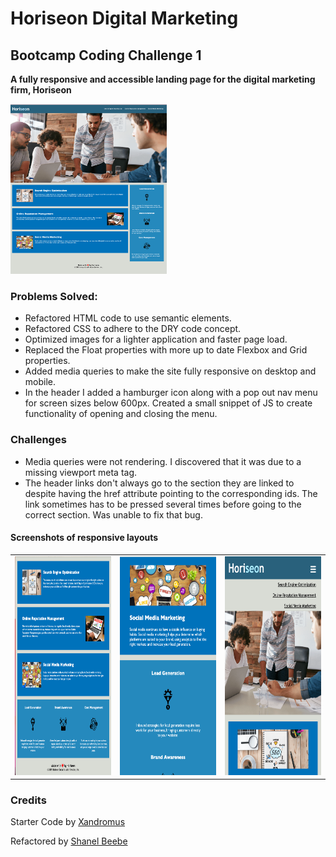 # Horiseon Digital Marketing

## Bootcamp Coding Challenge 1

**A fully responsive and accessible landing page for the digital marketing firm, Horiseon**

<div>
<img src="./assets/images/full-site.png" alt="Screenshot of full webpage"  style="width: 250px;"/> </div>

### Problems Solved:

- Refactored HTML code to use semantic elements.
- Refactored CSS to adhere to the DRY code concept.
- Optimized images for a lighter application and faster page load.
- Replaced the Float properties with more up to date Flexbox and Grid properties.
- Added media queries to make the site fully responsive on desktop and mobile.
- In the header I added a hamburger icon along with a pop out nav menu for screen sizes below 600px. Created a small snippet of JS to create functionality of opening and closing the menu.

### Challenges

- Media queries were not rendering. I discovered that it was due to a missing viewport meta tag.
- The header links don't always go to the section they are linked to despite having the href attribute pointing to the corresponding ids. The link sometimes has to be pressed several times before going to the correct section. Was unable to fix that bug.

#### Screenshots of responsive layouts

<div>
<table>
<tr>
<td style="border:none">
<img
      src="./assets/images/responsive_1.png"
      alt="Screenshot of responsive layout"
      style="width: 250px; height: 350px;"
    />
</td>
<td style="border:none">
 <img
      src="./assets/images/responsive_2.png"
      alt="Screenshot of responsive layout"
style="width: 250px; height: 350px;"
    />
</td>
<td style="border:none">
<img
      src="./assets/images/responsive_menu.png"
      alt="Screenshot of responsive nav menu"
style="width: 250px; height: 350px;"
/>
</td>
</tr>
</table>
</div>

### Credits

Starter Code by [Xandromus](https://github.com/Xandromus)

Refactored by [Shanel Beebe](https://github.com/shanelbb)
